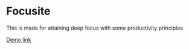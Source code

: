 # Focusite
This is made for attaining deep focus with some productivity principles

[Demo link](https://lokesh-04.github.io/Focusite/)
